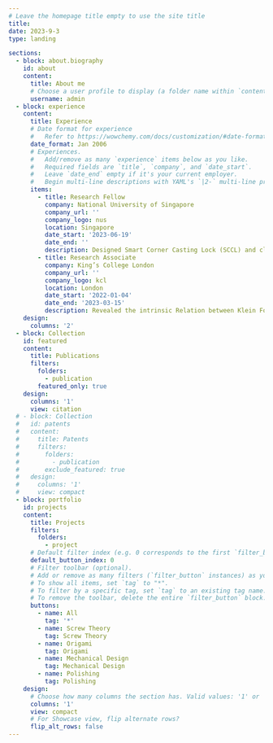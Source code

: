 ```yaml
---
# Leave the homepage title empty to use the site title
title:
date: 2023-9-3
type: landing

sections:
  - block: about.biography
    id: about
    content:
      title: About me
      # Choose a user profile to display (a folder name within `content/authors/`)
      username: admin
  - block: experience
    content:
      title: Experience
      # Date format for experience
      #   Refer to https://wowchemy.com/docs/customization/#date-format
      date_format: Jan 2006
      # Experiences.
      #   Add/remove as many `experience` items below as you like.
      #   Required fields are `title`, `company`, and `date_start`.
      #   Leave `date_end` empty if it's your current employer.
      #   Begin multi-line descriptions with YAML's `|2-` multi-line prefix.
      items:
        - title: Research Fellow
          company: National University of Singapore
          company_url: ''
          company_logo: nus
          location: Singapore
          date_start: '2023-06-19'
          date_end: ''
          description: Designed Smart Corner Casting Lock (SCCL) and climbing robot.
        - title: Research Associate
          company: King’s College London
          company_url: ''
          company_logo: kcl
          location: London
          date_start: '2022-01-04'
          date_end: '2023-03-15'
          description: Revealed the intrinsic Relation between Klein Form and the Lie Bracket.
    design:
      columns: '2'
  - block: Collection
    id: featured
    content:
      title: Publications
      filters:
        folders:
          - publication
        featured_only: true
    design:
      columns: '1'
      view: citation
  # - block: Collection
  #   id: patents
  #   content:
  #     title: Patents
  #     filters:
  #       folders:
  #         - publication
  #       exclude_featured: true
  #   design:
  #     columns: '1'
  #     view: compact
  - block: portfolio
    id: projects
    content:
      title: Projects
      filters:
        folders:
          - project
      # Default filter index (e.g. 0 corresponds to the first `filter_button` instance below).
      default_button_index: 0
      # Filter toolbar (optional).
      # Add or remove as many filters (`filter_button` instances) as you like.
      # To show all items, set `tag` to "*".
      # To filter by a specific tag, set `tag` to an existing tag name.
      # To remove the toolbar, delete the entire `filter_button` block.
      buttons:
        - name: All
          tag: '*'
        - name: Screw Theory
          tag: Screw Theory
        - name: Origami
          tag: Origami
        - name: Mechanical Design
          tag: Mechanical Design
        - name: Polishing
          tag: Polishing
    design:
      # Choose how many columns the section has. Valid values: '1' or '2'.
      columns: '1'
      view: compact
      # For Showcase view, flip alternate rows?
      flip_alt_rows: false
---
```


